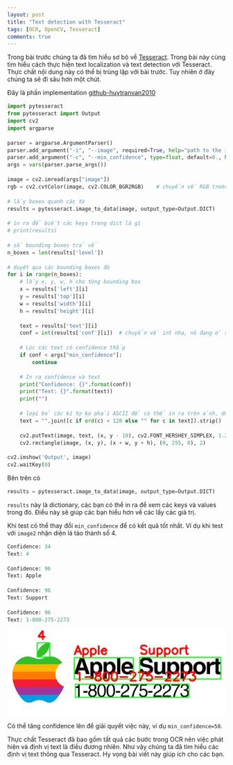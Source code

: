 ```yaml
---
layout: post
title: "Text detection with Tesseract"
tags: [OCR, OpenCV, Tesseract]
comments: true
---
```


Trong bài trước chúng ta đã tìm hiểu sơ bộ về [Tesseract](https://huytranvan2010.github.io/Tesseract-OCR-Guide/). Trong bài này cùng tìm hiểu cách thực hiện text localization và text detection với Tesseract. Thực chất nội dung này có thể bị trùng lặp với bài trước. Tuy nhiên ở đây chúng ta sẽ đi sâu hơn một chút.

Đây là phần implementation [github-huytranvan2010](https://github.com/huytranvan2010/Text-Localization-and-Detection-with-Tesseract)
```python
import pytesseract
from pytesseract import Output
import cv2
import argparse

parser = argparse.ArgumentParser()
parser.add_argument("-i", "--image", required=True, help="path to the input image")
parser.add_argument("-c", "--min_confidence", type=float, default=0., help="min confidence value to filter the weak text detection")
args = vars(parser.parse_args())

image = cv2.imread(args["image"])
rgb = cv2.cvtColor(image, cv2.COLOR_BGR2RGB)    # chuyển về RGB trước khi đưa vào Tesseract

# lấy boxes quanh các từ 
results = pytesseract.image_to_data(image, output_type=Output.DICT)     # ở đây để output_type=Output.DICT để trả về dạng dictionary

# in ra để biết các keys trong dict là gì
# print(results)

# số bounding boxes trả về
n_boxes = len(results['level'])

# duyệt qua các bounding boxes đó
for i in range(n_boxes):
    # lấy x, y, w, h cho từng bounding box
    x = results['left'][i]
    y = results['top'][i]
    w = results['width'][i]
    h = results['height'][i]

    text = results['text'][i]
    conf = int(results['conf'][i])  # chuyển về int nha, nó đang ở string

    # Lọc các text có confidence thấp
    if conf < args["min_confidence"]:
        continue
    
    # In ra confidence và text
    print("Confidence: {}".format(conf))
    print("Text: {}".format(text))
    print("")

    # loại bỏ các kí tự ko phải ASCII để có thể in ra trên ảnh, dùng list comprehension, .strip() loại bỏ dấu trắng đầu cuối
    text = "".join([c if ord(c) < 128 else "" for c in text]).strip()
	
    cv2.putText(image, text, (x, y - 10), cv2.FONT_HERSHEY_SIMPLEX, 1.2, (0, 0, 255), 3)
    cv2.rectangle(image, (x, y), (x + w, y + h), (0, 255, 0), 2)

cv2.imshow('Output', image)
cv2.waitKey(0)
```
Bên trên có
```python
results = pytesseract.image_to_data(image, output_type=Output.DICT) 
```
`results` này là dictionary, các bạn có thể in ra để xem các keys và values trong đó. Điều này sẽ giúp các bạn hiểu hơn về các lấy các giá trị.

Khi test có thể thay đổi `min_confidence` để có kết quả tốt nhất. Ví dụ khi test với `image2` nhận diện lá táo thành số 4.
```python
Confidence: 34
Text: 4

Confidence: 96
Text: Apple

Confidence: 96
Text: Support

Confidence: 96
Text: 1-800-275-2273
```
<img src="../images/text_detection_Tesseract.png" style="display:block; margin-left:auto; margin-right:auto">

Có thể tăng confidence lên để giải quyết việc này, ví dụ `min_confidence=50`.

Thực chất Tesseract đã bao gồm tất quả các bước trong OCR nên việc phát hiện và định vị text là điều đương nhiên. Như vậy chúng ta đã tìm hiểu các định vị text thông qua Tesseract. Hy vọng bài viết này giúp ích cho các bạn. 
